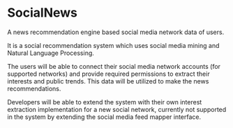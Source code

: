 # SocialNews
A news recommendation engine based social media network data of users.

It is a social recommendation system which uses social media mining and Natural Language Processing.

The users will be able to connect their social media network accounts (for supported networks) and provide required permissions to extract their interests and public trends. This data will be utilized to make the news recommendations.

Developers will be able to extend the system with their own interest extraction implementation for a new social network, currently not supported in the system by extending the social media feed mapper interface.
